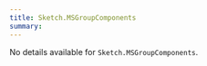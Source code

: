 ```yaml
---
title: Sketch.MSGroupComponents
summary:
---
```


No details available for `Sketch.MSGroupComponents`.
